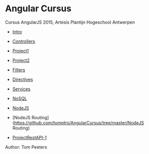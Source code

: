 # Angular Cursus

Cursus AngularJS 2015, Artesis Plantijn Hogeschool Antwerpen

 * [Intro](https://github.com/tomptrs/AngularCursus/tree/master/Intro)
 * [Controllers](https://github.com/tomptrs/AngularCursus/tree/master/Controllers)
 * [Project1](https://github.com/tomptrs/AngularCursus/tree/master/Project1)
 * [Project2](https://github.com/tomptrs/AngularCursus/tree/master/Project2)
 
 * [Filters](https://github.com/tomptrs/AngularCursus/tree/master/Filters)
 * [Directives](https://github.com/tomptrs/AngularCursus/tree/master/Directives)
 
 * [Services](https://github.com/tomptrs/AngularCursus/tree/master/service)
 * [NoSQL](https://github.com/tomptrs/AngularCursus/tree/master/NoSQL-MongoDB)
 * [NodeJS](https://github.com/tomptrs/AngularCursus/tree/master/Node)
 * [NodeJS Routing](https://github.com/tomptrs/AngularCursus/tree/master/NodeJS Routing)
 
 * [ProjectRestAPI-1](https://github.com/tomptrs/AngularCursus/tree/master/ProjectRestAPI-1)
 
  
 


Author: Tom Peeters
